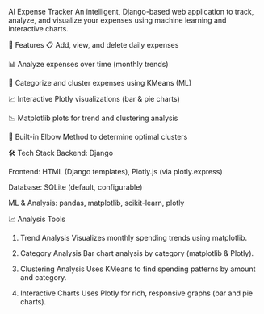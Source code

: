 AI Expense Tracker
An intelligent, Django-based web application to track, analyze, and visualize your expenses using machine learning and interactive charts.

🚀 Features
📋 Add, view, and delete daily expenses

📊 Analyze expenses over time (monthly trends)

🧠 Categorize and cluster expenses using KMeans (ML)

📈 Interactive Plotly visualizations (bar & pie charts)

📉 Matplotlib plots for trend and clustering analysis

🧮 Built-in Elbow Method to determine optimal clusters

🛠️ Tech Stack
Backend: Django

Frontend: HTML (Django templates), Plotly.js (via plotly.express)

Database: SQLite (default, configurable)

ML & Analysis: pandas, matplotlib, scikit-learn, plotly

📈 Analysis Tools
1. Trend Analysis
Visualizes monthly spending trends using matplotlib.

2. Category Analysis
Bar chart analysis by category (matplotlib & Plotly).

3. Clustering Analysis
Uses KMeans to find spending patterns by amount and category.

4. Interactive Charts
Uses Plotly for rich, responsive graphs (bar and pie charts).

